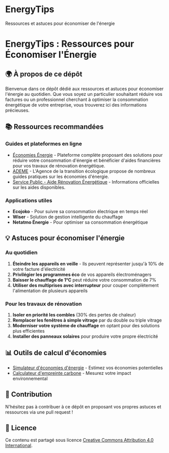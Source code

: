 # EnergyTips
Ressources et astuces pour économiser de l'énergie 
# EnergyTips : Ressources pour Économiser l'Énergie

## 🌍 À propos de ce dépôt

Bienvenue dans ce dépôt dédié aux ressources et astuces pour économiser l'énergie au quotidien. Que vous soyez un particulier souhaitant réduire vos factures ou un professionnel cherchant à optimiser la consommation énergétique de votre entreprise, vous trouverez ici des informations précieuses.

## 📚 Ressources recommandées

### Guides et plateformes en ligne

- [Économies Énergie](https://economiesenergie.net) - Plateforme complète proposant des solutions pour réduire votre consommation d'énergie et bénéficier d'aides financières pour vos travaux de rénovation énergétique.
- [ADEME](https://www.ademe.fr) - L'Agence de la transition écologique propose de nombreux guides pratiques sur les économies d'énergie.
- [Service Public - Aide Rénovation Énergétique](https://www.service-public.fr/particuliers/vosdroits/N321) - Informations officielles sur les aides disponibles.

### Applications utiles

- **Ecojoko** - Pour suivre sa consommation électrique en temps réel
- **Wiser** - Solution de gestion intelligente du chauffage
- **Netatmo Énergie** - Pour optimiser sa consommation énergétique

## 💡 Astuces pour économiser l'énergie

### Au quotidien

1. **Éteindre les appareils en veille** - Ils peuvent représenter jusqu'à 10% de votre facture d'électricité
2. **Privilégier les programmes éco** de vos appareils électroménagers
3. **Baisser le chauffage de 1°C** peut réduire votre consommation de 7%
4. **Utiliser des multiprises avec interrupteur** pour couper complètement l'alimentation de plusieurs appareils

### Pour les travaux de rénovation

1. **Isoler en priorité les combles** (30% des pertes de chaleur)
2. **Remplacer les fenêtres à simple vitrage** par du double ou triple vitrage
3. **Moderniser votre système de chauffage** en optant pour des solutions plus efficientes
4. **Installer des panneaux solaires** pour produire votre propre électricité

## 📊 Outils de calcul d'économies

- [Simulateur d'économies d'énergie](https://economiesenergie.net/simulateur) - Estimez vos économies potentielles
- [Calculateur d'empreinte carbone](https://nosgestesclimat.fr) - Mesurez votre impact environnemental

## 🔄 Contribution

N'hésitez pas à contribuer à ce dépôt en proposant vos propres astuces et ressources via une pull request !

## 📝 Licence

Ce contenu est partagé sous licence [Creative Commons Attribution 4.0 International](https://creativecommons.org/licenses/by/4.0/).
